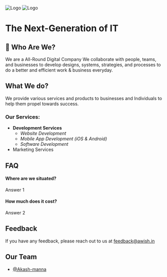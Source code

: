 
![Logo](https://awish.in/frontend/images/logo/logo-dark.svg#gh-light-mode-only)
![Logo](https://awish.in/frontend/images/logo/logo-light.svg#gh-dark-mode-only)
# The Next-Generation of IT

## 🚀 Who Are We?
We are a All-Round Digital Company
We collaborate with people, teams, and businesses to develop designs, systems, strategies, and processes to do a better and efficient work & business everyday.

## What We do?
We provide various services and products to businesses and Individuals to help them propel towards success.
### Our Services:
-  **Development Services**
    - _Website Development_
    - _Mobile App Development (iOS & Android)_
    - _Software Development_
- Marketing Services

## FAQ

#### Where are we situated?

Answer 1

#### How much does it cost?

Answer 2


## Feedback

If you have any feedback, please reach out to us at feedback@awish.in


## Our Team

- [@Akash-manna](https://www.github.com/Akash-manna)

